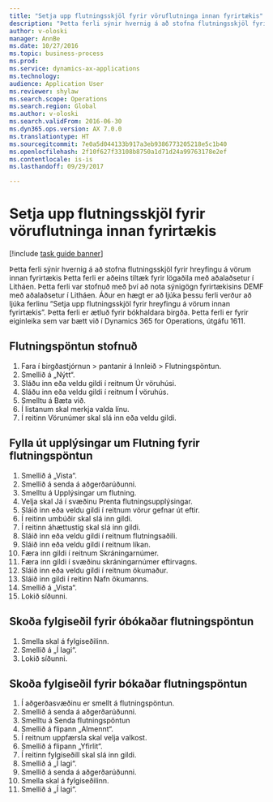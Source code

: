 ```yaml
--- 
title: "Setja upp flutningsskjöl fyrir vöruflutninga innan fyrirtækis"
description: "Þetta ferli sýnir hvernig á að stofna flutningsskjöl fyrir hreyfingu á vörum innan fyrirtækis"
author: v-oloski
manager: AnnBe
ms.date: 10/27/2016
ms.topic: business-process
ms.prod: 
ms.service: dynamics-ax-applications
ms.technology: 
audience: Application User
ms.reviewer: shylaw
ms.search.scope: Operations
ms.search.region: Global
ms.author: v-oloski
ms.search.validFrom: 2016-06-30
ms.dyn365.ops.version: AX 7.0.0
ms.translationtype: HT
ms.sourcegitcommit: 7e0a5d044133b917a3eb9386773205218e5c1b40
ms.openlocfilehash: 2f10f627f33108b8750a1d71d24a99763178e2ef
ms.contentlocale: is-is
ms.lasthandoff: 09/29/2017

---
```

# <a name="set-up-the-transfer-documents-for-goods-movement-inside-a-company"></a>Setja upp flutningsskjöl fyrir vöruflutninga innan fyrirtækis

[!include [task guide banner](../../includes/task-guide-banner.md)]

Þetta ferli sýnir hvernig á að stofna flutningsskjöl fyrir hreyfingu á vörum innan fyrirtækis Þetta ferli er aðeins tiltæk fyrir lögaðila með aðalaðsetur í Litháen. Þetta ferli var stofnuð með því að nota sýnigögn fyrirtækisins DEMF með aðalaðsetur í Litháen. Áður en hægt er að ljúka þessu ferli verður að ljúka ferlinu “Setja upp flutningsskjöl fyrir hreyfingu á vörum innan fyrirtækis”. Þetta ferli er ætluð fyrir bókhaldara birgða. Þetta ferli er fyrir eiginleika sem var bætt við í Dynamics 365 for Operations, útgáfu 1611.


## <a name="create-a-transfer-order"></a>Flutningspöntun stofnuð
1. Fara í birgðastjórnun > pantanir á Innleið > Flutningspöntun.
2. Smellið á „Nýtt“.
3. Sláðu inn eða veldu gildi í reitnum Úr vöruhúsi.
4. Sláðu inn eða veldu gildi í reitnum Í vöruhús.
5. Smelltu á Bæta við.
6. Í listanum skal merkja valda línu.
7. Í reitinn Vörunúmer skal slá inn eða veldu gildi.

## <a name="enter-transportation-details-for-the-transfer-order"></a>Fylla út upplýsingar um Flutning fyrir flutningspöntun
1. Smellið á „Vista“.
2. Smellið á senda á aðgerðarúðunni.
3. Smelltu á Upplýsingar um flutning.
4. Velja skal Já í svæðinu Prenta flutningsupplýsingar.
5. Sláið inn eða veldu gildi í reitnum vörur gefnar út eftir.
6. Í reitinn umbúðir skal slá inn gildi.
7. Í reitinn áhættustig skal slá inn gildi.
8. Sláið inn eða veldu gildi í reitnum flutningsaðili.
9. Sláið inn eða veldu gildi í reitnum líkan.
10. Færa inn gildi í reitnum Skráningarnúmer.
11. Færa inn gildi í svæðinu skráningarnúmer eftirvagns.
12. Sláið inn eða veldu gildi í reitnum ökumaður.
13. Sláið inn gildi í reitinn Nafn ökumanns.
14. Smellið á „Vista“.
15. Lokið síðunni.

## <a name="view-the-packing-slip-for-the-unposted-transfer-order"></a>Skoða fylgiseðil fyrir óbókaðar flutningspöntun
1. Smella skal á fylgiseðilinn.
2. Smellið á „Í lagi“.
3. Lokið síðunni.

## <a name="view-the-packing-slip-for-the-posted-transfer-order"></a>Skoða fylgiseðil fyrir bókaðar flutningspöntun
1. Í aðgerðasvæðinu er smellt á flutningspöntun.
2. Smellið á senda á aðgerðarúðunni.
3. Smelltu á Senda flutningspöntun
4. Smellið á flipann „Almennt“.
5. Í reitnum uppfærsla skal velja valkost.
6. Smellið á flipann „Yfirlit“.
7. Í reitinn fylgiseðill skal slá inn gildi.
8. Smellið á „Í lagi“.
9. Smellið á senda á aðgerðarúðunni.
10. Smella skal á fylgiseðilinn.
11. Smellið á „Í lagi“.


